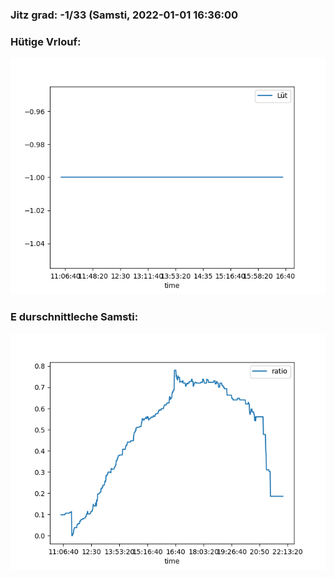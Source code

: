 ### Jitz grad: -1/33 (Samsti, 2022-01-01 16:36:00

### Hütige Vrlouf:
![Graph](Today.png)

### E durschnittleche Samsti:
![Graph](Samsti.png)